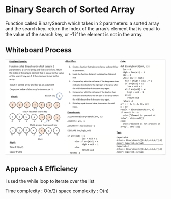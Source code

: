 # Binary Search of Sorted Array
Function called BinarySearch which takes in 2 parameters: a sorted array and the search key. return the index of the array’s element that is equal to the value of the search key, or -1 if the element is not in the array.

## Whiteboard Process
![array binary search](array-binary-search.png)

## Approach & Efficiency
I used the while loop to iterate over the list

Time complexity : O(n/2)
space complexity : O(n)


